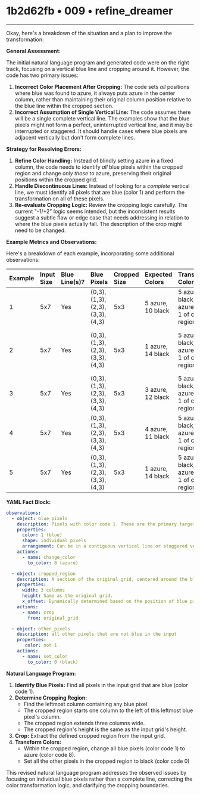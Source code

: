 # 1b2d62fb • 009 • refine_dreamer

---
Okay, here's a breakdown of the situation and a plan to improve the transformation:

**General Assessment:**

The initial natural language program and generated code were on the right track, focusing on a vertical blue line and cropping around it. However, the code has two primary issues:

1.  **Incorrect Color Placement After Cropping:** The code sets *all* positions where blue was found to azure, it always puts azure in the center column, rather than maintaining their original column position relative to the blue line within the cropped section.
2.  **Incorrect Assumption of Single Vertical Line:** The code assumes there will be a single complete vertical line. The examples show that the blue pixels might not form a perfect, uninterrupted vertical line, and it may be interrupted or staggered. It should handle cases where blue pixels are adjacent vertically but don't form complete lines.

**Strategy for Resolving Errors:**

1.  **Refine Color Handling:** Instead of blindly setting azure in a fixed column, the code needs to identify *all* blue pixels within the cropped region and change *only those* to azure, preserving their original positions within the cropped grid.
2.  **Handle Discontinuous Lines:** Instead of looking for a *complete* vertical line, we must identify all pixels that are blue (color 1) and perform the transformation on all of these pixels.
3.  **Re-evaluate Cropping Logic:** Review the cropping logic carefully. The current "-1/+2" logic seems intended, but the inconsistent results suggest a subtle flaw or edge case that needs addressing in relation to where the blue pixels actually fall. The description of the crop might need to be changed.

**Example Metrics and Observations:**

Here's a breakdown of each example, incorporating some additional observations:

| Example | Input Size | Blue Line(s)? | Blue Pixels | Cropped Size | Expected Colors           | Transformed Colors                                         | Errors/Notes                                                                                                                                                                  |
| :------ | :--------- | :------------ | :---------- | :----------- | :------------------------ | :---------------------------------------------------------- | :---------------------------------------------------------------------------------------------------------------------------------------------------------------------------- |
| 1       | 5x7        | Yes           | (0,3),(1,3),  (2,3),(3,3),  (4,3)           | 5x3         | 5 azure, 10 black     | 5 azure, 10 black, (all azure in col 1 of cropped region)  | Azure in wrong column after cropping.                                                                                                         |
| 2       | 5x7        | Yes           | (0,3),(1,3),  (2,3),(3,3),  (4,3)         | 5x3         | 1 azure, 14 black    | 5 azure, 10 black, (all azure in col 1 of cropped region) | Azure in wrong column. Only one azure is expected, not five.  |
| 3       | 5x7        | Yes           | (0,3),(1,3),  (2,3),(3,3),  (4,3)        | 5x3         | 3 azure, 12 black   | 5 azure, 10 black, (all azure in col 1 of cropped region)     | Azure in wrong column, wrong number.                                                                                                                 |
| 4       | 5x7        | Yes           | (0,3),(1,3),  (2,3),(3,3),  (4,3)       | 5x3         | 4 azure, 11 black   | 5 azure, 10 black, (all azure in col 1 of cropped region)   | Azure in wrong column, wrong number.                                                                                                                 |
| 5       | 5x7        | Yes           | (0,3),(1,3),  (2,3),(3,3),  (4,3)        | 5x3         | 1 azure, 14 black     | 5 azure, 10 black, (all azure in col 1 of cropped region) | Azure in wrong column, wrong number.                                                                                                                 |

**YAML Fact Block:**

```yaml
observations:
  - object: blue_pixels
    description: Pixels with color code 1. These are the primary targets of the transformation.
    properties:
      color: 1 (blue)
      shape: individual pixels
      arrangement: Can be in a contiguous vertical line or staggered vertically.
    actions:
      - name: change_color
        to_color: 8 (azure)

  - object: cropped_region
    description: A section of the original grid, centered around the blue pixels.
    properties:
      width: 3 columns
      height: Same as the original grid.
      x_offset: Dynamically determined based on the position of blue pixels. Calculated as one column to the left of the *leftmost* blue pixel and extending to two columns to the right of the *leftmost* blue pixel.
    actions:
      - name: crop
        from: original_grid

  - object: other_pixels
    description: all other pixels that are not blue in the input
    properties:
       color: not 1
    actions:
      - name: set_color
        to_color: 0 (black)
```

**Natural Language Program:**

1.  **Identify Blue Pixels:** Find all pixels in the input grid that are blue (color code 1).
2.  **Determine Cropping Region:**
    *   Find the leftmost column containing any blue pixel.
    *   The cropped region starts one column to the left of this leftmost blue pixel's column.
    *   The cropped region extends three columns wide.
    *   The cropped region's height is the same as the input grid's height.
3.  **Crop:** Extract the defined cropped region from the input grid.
4.  **Transform Colors:**
    *   Within the cropped region, change all blue pixels (color code 1) to azure (color code 8).
    * Set all the other pixels in the cropped region to black (color code 0)

This revised natural language program addresses the observed issues by focusing on individual blue pixels rather than a complete line, correcting the color transformation logic, and clarifying the cropping boundaries.

